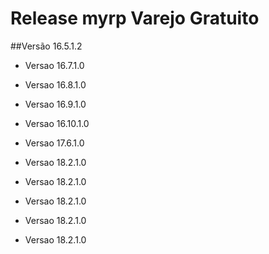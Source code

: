 # Release myrp Varejo Gratuito
##Versão 16.5.1.2

- Versao 16.7.1.0

- Versao 16.8.1.0

- Versao 16.9.1.0

- Versao 16.10.1.0

- Versao 17.6.1.0

- Versao 18.2.1.0

- Versao 18.2.1.0

- Versao 18.2.1.0

- Versao 18.2.1.0

- Versao 18.2.1.0
